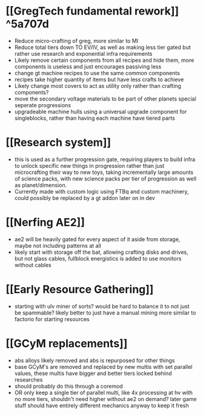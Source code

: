 # [[GregTech fundamental rework]] ^5a707d
-  Reduce micro-crafting of greg, more similar to MI
- Reduce total tiers down TO EV/IV, as well as making less tier gated but rather use research and exponential infra requirements
- Likely remove certain components from all recipes and hide them, 
	more components is useless and just encourages passiving less
- change gt machine recipes to use the same common components
- recipes take higher quantity of items but have less crafts to achieve
- Likely change most covers to act as utility only rather than crafting components?
- move the secondary voltage materials to be part of other planets special seperate progressions
- upgradeable machine hulls using a universal upgrade component for singleblocks, 
	rather than having each machine have tiered parts
#  [[Research system]]
- this is used as a further progression gate, requiring players to build infra to 
	unlock specific new things in progression rather  than just microcrafting their way to new toys,
	taking incrementally large amounts of science packs, with new science packs per tier of progression
	as well as planet/dimension.
- Currently made with custom logic using FTBq and custom machinery, could possibly be replaced by a gt addon
	later on in dev
# [[Nerfing AE2]]
- ae2 will be heavily gated for every aspect of it aside from storage, maybe not including patterns at all
- likely start with storage off the bat, allowing crafting disks and drives, but not glass cables, fullblock energistics is added to use monitors without cables
# [[Early Resource Gathering]]
- starting with ulv miner of sorts? would be hard to balance it to not just be spammable? likely better to just have a manual mining more similar to factorio for starting resources
# [[GCyM replacements]]
- abs alloys likely removed and abs is repurposed for other things
- base GCyM's are removed and replaced by new multis with set parallel values, these multis have bigger and better tiers locked behind researches
- should probably do this through a coremod
- OR only keep a single tier of parallel multi, like 4x processing at hv with no more tiers, shouldn't need higher without ae2 on demand? later game stuff should have entirely different mechanics anyway to keep it fresh